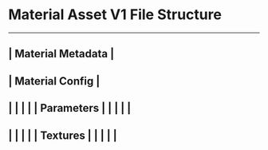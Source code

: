 # Material Asset V1 File Structure
----------------------------------
|       Material Metadata        |
----------------------------------
|        Material Config         |
----------------------------------
|                                |
|                                |
|           Parameters           |
|                                |
|                                |
----------------------------------
|                                |
|                                |
|            Textures            |
|                                |
|                                |
----------------------------------

